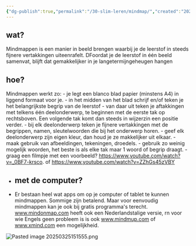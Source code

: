 ```yaml
---
{"dg-publish":true,"permalink":"/30-slim-leren/mindmap/","created":"2025-03-25T14:04:26.080+01:00","updated":"2025-04-05T19:15:11.434+02:00"}
---
```


##  wat?
Mindmappen is een manier in beeld brengen waarbij je de leerstof in steeds fijnere vertakkingen uiteenrafelt. DFoordat je de leerstof in één beeld samenvat, blijft dat gemakkelijker in je langetermijngeheugen hangen
## hoe?
Mindmappen werkt zo:
	- je legt een blanco blad papier (minstens A4) in liggend formaat voor je.
	- in het midden van het blad schrijf en/of teken je het belangrijkste begrip van de leerstof
	- van daar uit teken je  aftakkingen met telkens één deelonderwerp, te beginnen met de eerste tak op  rechtsboven. Een volgende tak komt dan steeds in wijzerzin een positie verder.
	- bij elk deelonderwerp teken je fijnere vertakkingen met de begrippen, namen, sleutelwoorden die bij het onderwerp horen.
	- geef elk deelonderwerp zijn eigen kleur, dan houd je ze makkelijker uit elkaar.
	- maak gebruik van afbeeldingen, tekeningen, droedels.
	- gebruik zo weinig mogelijk woorden, het beste is als elke tak maar 1 woord of begrip draagt.
	- graag een filmpje met een voorbeeld? https://www.youtube.com/watch?v=_0BF7-krsco.
		of https://www.youtube.com/watch?v=ZZhGs45zVBY
- ## met de computer?
- Er bestaan heel wat apps om op je computer of tablet te kunnen mindmappen. Sommige zijn betalend. Maar voor eenvoudig mindmappen kan je ook bij gratis programma's terecht.  www.mindonmap.com heeft ook een Nederlandstalige versie, rn voor wie Engels geen probleem is is ook www.mindmup.com of www.xmind.com een mogelijkheid.

![Pasted image 20250325151555.png](/img/user/30%20slim%20leren/Pasted%20image%2020250325151555.png)